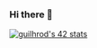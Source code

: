 ### Hi there 👋

[![guilhrod's 42 stats](https://badge42.vercel.app/api/v2/cljnab949006808mk8ymtsa5z/stats?cursusId=21&coalitionId=288)](https://github.com/JaeSeoKim/badge42)
<!--
**Guilherme-Rodrigues-Almeida/Guilherme-Rodrigues-Almeida** is a ✨ _special_ ✨ repository because its `README.md` (this file) appears on your GitHub profile.

Here are some ideas to get you started:

- 🔭 I’m currently working on ...
- 🌱 I’m currently learning ...
- 👯 I’m looking to collaborate on ...
- 🤔 I’m looking for help with ...
- 💬 Ask me about ...
- 📫 How to reach me: ...
- 😄 Pronouns: ...
- ⚡ Fun fact: ...
-->
